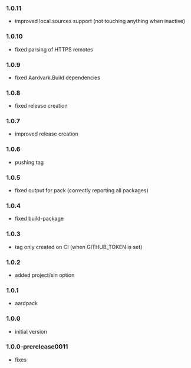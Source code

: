 ### 1.0.11
* improved local.sources support (not touching anything when inactive)

### 1.0.10
* fixed parsing of HTTPS remotes

### 1.0.9
* fixed Aardvark.Build dependencies

### 1.0.8
* fixed release creation

### 1.0.7
* improved release creation

### 1.0.6
* pushing tag

### 1.0.5
* fixed output for pack (correctly reporting all packages)

### 1.0.4
* fixed build-package

### 1.0.3
* tag only created on CI (when GITHUB_TOKEN is set)

### 1.0.2
* added project/sln option

### 1.0.1
* aardpack

### 1.0.0
* initial version

### 1.0.0-prerelease0011 
* fixes